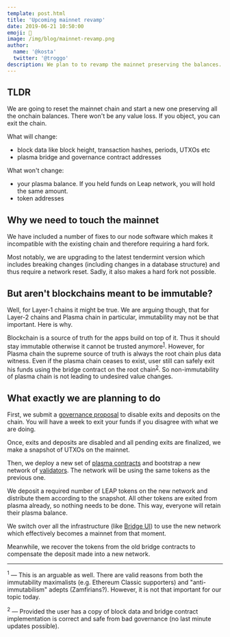 ```yaml
---
template: post.html
title: 'Upcoming mainnet revamp'
date: 2019-06-21 10:50:00
emoji: 🛄
image: /img/blog/mainnet-revamp.png
author:
  name: '@kosta'
  twitter: '@troggo'
description: We plan to to revamp the mainnet preserving the balances. Funds are safu.
---
```


## TLDR

We are going to reset the mainnet chain and start a new one preserving all the onchain balances. There won't be any value loss. If you object, you can exit the chain.

What will change:
- block data like block height, transaction hashes, periods, UTXOs etc
- plasma bridge and governance contract addresses

What won't change:
- your plasma balance. If you held funds on Leap network, you will hold the same amount.
- token addresses

## Why we need to touch the mainnet

We have included a number of fixes to our node software which makes it incompatible with the existing chain and therefore requiring a hard fork.

Most notably, we are upgrading to the latest tendermint version which includes breaking changes (including changes in a database structure) and thus require a network reset. Sadly, it also makes a hard fork not possible.

## But aren't blockchains meant to be immutable?

Well, for Layer-1 chains it might be true. We are arguing though, that for Layer-2 chains and Plasma chain in particular, immutability may not be that important. Here is why.

Blockchain is a source of truth for the apps build on top of it. Thus it should stay immutable otherwise it cannot be trusted anymore<sup>[1](#s1)</sup>. However, for Plasma chain the supreme source of truth is always the root chain plus data witness. Even if the plasma chain ceases to exist, user still can safely exit his funds using the bridge contract on the root chain<sup>[2](#s2)</sup>. So non-immutability of plasma chain is not leading to undesired value changes.

## What exactly we are planning to do

First, we submit a [governance proposal](https://leapdao.org/blog/Minimal-Viable-Governance/) to disable exits and deposits on the chain. You will have a week to exit your funds if you disagree with what we are doing.

Once, exits and deposits are disabled and all pending exits are finalized, we make a snapshot of UTXOs on the mainnet.

Then, we deploy a new set of [plasma contracts](https://github.com/leapdao/leap-contracts) and bootstrap a new network of [validators](https://github.com/leapdao/leap-node). The network will be using the same tokens as the previous one.

We deposit a required number of LEAP tokens on the new network and distribute them according to the snapshot. All other tokens are exited from plasma already, so nothing needs to be done. This way, everyone will retain their plasma balance.

We switch over all the infrastructure (like [Bridge UI](https://github.com/leapdao/bridge-ui)) to use the new network which effectively becomes a mainnet from that moment.

Meanwhile, we recover the tokens from the old bridge contracts to compensate the deposit made into a new network.

--- 

<a name="s1"></a><sup>1</sup> — This is an arguable as well. There are valid reasons from both the immutability maximalists (e.g. Ethereum Classic supporters) and "anti-immutabilism" adepts (Zamfirians?). However, it is not that important for our topic today.

<a name="s2"></a><sup>2</sup> — Provided the user has a copy of block data and bridge contract implementation is correct and safe from bad governance (no last minute updates possible).